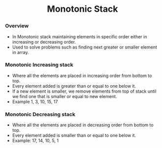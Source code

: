 <h1 style="text-align:center;"> Monotonic Stack</p>

### Overview

- In Monotonic stack maintaining elements in specific order either in increasing or decreasing order.
- Used to solve problems such as finding next greater or smaller element in array.

### Monotonic Increasing stack

- Where all the elements are placed in increasing order from bottom to top.
- Every element added is greater than or equal to one below it.
- If a new element is smaller, we remove elements from top of stack until we find one that is smaller or equal to new element.
- Example 1, 3, 10, 15, 17

### Monotonic Decreasing stack

- Where all the elements are placed in decreasing order from bottom to top.
- Every element added is smaller than or equal to one below it.
- Example: 17, 14, 10, 5, 1
